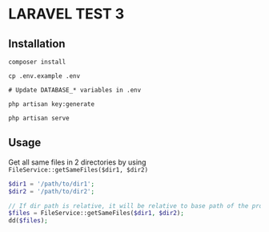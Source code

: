 # LARAVEL TEST 3

## Installation

```shell
composer install

cp .env.example .env

# Update DATABASE_* variables in .env

php artisan key:generate

php artisan serve
```

## Usage

Get all same files in 2 directories by using `FileService::getSameFiles($dir1, $dir2)`

```php
$dir1 = '/path/to/dir1';
$dir2 = '/path/to/dir2';

// If dir path is relative, it will be relative to base path of the project
$files = FileService::getSameFiles($dir1, $dir2);
dd($files);
```
